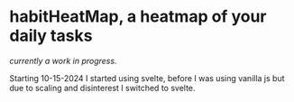 # habitHeatMap, a heatmap of your daily tasks
*currently a work in progress.*

Starting 10-15-2024 I started using svelte, before I was using vanilla js but due to scaling and disinterest I switched to svelte.
